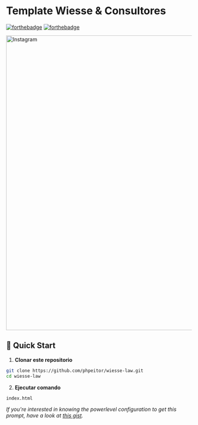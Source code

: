 # Template Wiesse & Consultores

[![forthebadge](http://forthebadge.com/images/badges/made-with-html.svg)](https://www.linkedin.com/in/drphp/)
[![forthebadge](http://forthebadge.com/images/badges/built-with-love.svg)](https://www.linkedin.com/in/drphp/)

<a href="https://www.instagram.com/amvsoft.tech/">
  <img src="https://wiesseconsultores.com/img/rev-main-img-2.jpg" alt="Instagram" width="800">
</a>

## 🚀 Quick Start

1. **Clonar este repositorio**
```bash
git clone https://github.com/phpeitor/wiesse-law.git
cd wiesse-law
```
2. **Ejecutar comando**
```bash
index.html
```

*If you're interested in knowing the powerlevel configuration to get this prompt, have a look at [this gist](https://github.com/phpeitor/).*

